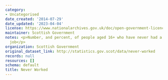 ```yaml
---
category:
- Uncategorised
date_created: '2014-07-29'
date_updated: '2023-04-04'
license: https://www.nationalarchives.gov.uk/doc/open-government-licence/version/3/
maintainer: Scottish Government
notes: <p>Number, and percent, of people aged 16+ who have never had a paid or unpaid
  job</p>
organization: Scottish Government
original_dataset_link: http://statistics.gov.scot/data/never-worked
records: null
resources: []
schema: default
title: Never Worked
---
```

